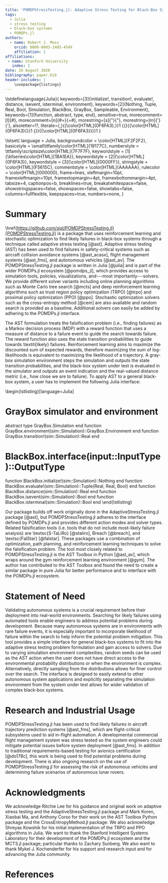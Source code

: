 ```yaml
---
title: 'POMDPStressTesting.jl: Adaptive Stress Testing for Black-Box Systems'
tags:
  - Julia
  - stress testing
  - black-box systems
  - POMDPs.jl
authors:
  - name: Robert J. Moss
    orcid: 0000-0003-2403-454X
    affiliation: 1
affiliations:
 - name: Stanford University
   index: 1
date: 26 August 2020
bibliography: paper.bib
header-includes: |
    \usepackage{listings}
---
```

\lstdefinelanguage{Julia}{
    keywords=[3]{initialize!, transition!, evaluate!, distance, isevent, isterminal, environment},
    keywords=[2]{Nothing, Tuple, Real, Bool, Simulation, BlackBox, GrayBox, Sampleable, Environment},
    keywords=[1]{function, abstract, type, end},
    sensitive=true,
    morecomment=[l]{\#},
    morecomment=[n]{\#=}{=\#},
    morestring=[s]{"}{"},
    morestring=[m]{'}{'},
    alsoletter=!?,
    literate={,}{{\color[HTML]{0F6FA3},}}1
             {\{}{{\color[HTML]{0F6FA3}\{}}1
             {\}}{{\color[HTML]{0F6FA3}\}}}1
}

\lstset{
    language         = Julia,
    backgroundcolor  = \color[HTML]{F2F2F2},
    basicstyle       = \small\ttfamily\color[HTML]{19177C},
    numberstyle      = \ttfamily\scriptsize\color[HTML]{7F7F7F},
    keywordstyle     = [1]{\bfseries\color[HTML]{1BA1EA}},
    keywordstyle     = [2]{\color[HTML]{0F6FA3}},
    keywordstyle     = [3]{\color[HTML]{0000FF}},
    stringstyle      = \color[HTML]{F5615C},
    commentstyle     = \color[HTML]{AAAAAA},
    rulecolor        = \color[HTML]{000000},
    frame=lines,
    xleftmargin=10pt,
    framexleftmargin=10pt,
    framextopmargin=4pt,
    framexbottommargin=4pt,
    tabsize=4,
    captionpos=b,
    breaklines=true,
    breakatwhitespace=false,
    showstringspaces=false,
    showspaces=false,
    showtabs=false,
    columns=fullflexible,
    keepspaces=true,
    numbers=none,
}


# Summary

\href{https://github.com/sisl/POMDPStressTesting.jl}{POMDPStressTesting.jl} is a package that uses reinforcement learning and stochastic optimization to find likely failures in black-box systems through a technique called adaptive stress testing [@ast].
Adaptive stress testing (AST) has been used to find failures in safety-critical systems such as aircraft collision avoidance systems [@ast_acasx], flight management systems [@ast_fms], and autonomous vehicles [@ast_av].
The POMDPStressTesting.jl package is written in Julia [@julia] and is part of the wider POMDPs.jl ecosystem [@pomdps_jl], which provides access to simulation tools, policies, visualizations, and---most importantly---solvers.
We provide different solver variants including online planning algorithms such as Monte Carlo tree search [@mcts] and deep reinforcement learning algorithms such as trust region policy optimization (TRPO) [@trpo] and proximal policy optimization (PPO) [@ppo].
Stochastic optimization solvers such as the cross-entropy method [@cem] are also available and random search is provided as a baseline.
Additional solvers can easily be added by adhering to the POMDPs.jl interface.

The AST formulation treats the falsification problem (i.e., finding failures) as a Markov decision process (MDP) with a reward function that uses a measure of distance to a failure event to guide the search towards failure.
The reward function also uses the state transition probabilities to guide towards \textit{likely} failures.
Reinforcement learning aims to maximize the discounted sum of expected rewards, therefore maximizing the sum of log-likelihoods is equivalent to maximizing the likelihood of a trajectory.
A gray-box simulation environment steps the simulation and outputs the state transition probabilities, and the black-box system under test is evaluated in the simulator and outputs an event indication and the real-valued distance metric (i.e., how close we are to failure).
To apply AST to a general black-box system, a user has to implement the following Julia interface:

\begin{lstlisting}[language=Julia]
# GrayBox simulator and environment
abstract type GrayBox.Simulation end
function GrayBox.environment(sim::Simulation)::GrayBox.Environment end
function GrayBox.transition!(sim::Simulation)::Real end

# BlackBox.interface(input::InputType)::OutputType
function BlackBox.initialize!(sim::Simulation)::Nothing end
function BlackBox.evaluate!(sim::Simulation)::Tuple{Real, Real, Bool} end
function BlackBox.distance(sim::Simulation)::Real end
function BlackBox.isevent(sim::Simulation)::Bool end
function BlackBox.isterminal(sim::Simulation)::Bool end
\end{lstlisting}

Our package builds off work originally done in the AdaptiveStressTesting.jl package [@ast], but POMDPStressTesting.jl adheres to the interface defined by POMDPs.jl and provides different action modes and solver types.
Related falsification tools (i.e. tools that do not include most-likely failure analysis) are \textsc{S-TaLiRo} [@staliro], Breach [@breach], and \textsc{FalStar} [@falstar].
These packages use a combination of optimization, path planning, and reinforcement learning techniques to solve the falsification problem.
The tool most closely related to POMDPStressTesting.jl is the AST Toolbox in Python [@ast_av], which wraps around the gym reinforcement learning environment [@gym].
The author has contributed to the AST Toolbox and found the need to create a similar package in pure Julia for better performance and to interface with the POMDPs.jl ecosystem.

# Statement of Need

Validating autonomous systems is a crucial requirement before their deployment into real-world environments.
Searching for likely failures using automated tools enable engineers to address potential problems during development.
Because many autonomous systems are in environments with rare failure events, it is especially important to incorporate likelihood of failure within the search to help inform the potential problem mitigation.
This tool provides a simple interface for general black-box systems to fit into the adaptive stress testing problem formulation and gain access to solvers.
Due to varying simulation environment complexities, random seeds can be used as the AST action when the user does not have direct access to the environmental probability distributions or when the environment is complex.
Alternatively, directly sampling from the distributions allows for finer control over the search.
The interface is designed to easily extend to other autonomous system applications and explicitly separating the simulation environment from the system under test allows for wider validation of complex black-box systems.



# Research and Industrial Usage

POMDPStressTesting.jl has been used to find likely failures in aircraft trajectory prediction systems [@ast_fms], which are flight-critical subsystems used to aid in-flight automation.
A developmental commercial flight management system was stress tested so the system engineers could mitigate potential issues before system deployment [@ast_fms].
In addition to traditional requirements-based testing for avionics certification [@do178c], this work is being used to find potential problems during development.
There is also ongoing research on the use of POMDPStressTesting.jl for assessing the risk of autonomous vehicles and determining failure scenarios of autonomous lunar rovers. 


# Acknowledgments

We acknowledge Ritchie Lee for his guidance and original work on adaptive stress testing and the AdaptiveStressTesting.jl package and Mark Koren, Xiaobai Ma, and Anthony Corso for their work on the AST Toolbox Python package and the CrossEntropyMethod.jl package.
We also acknowledge Shreyas Kowshik for his initial implementation of the TRPO and PPO algorithms in Julia.
We want to thank the Stanford Intelligent Systems Laboratory for their development of the POMDPs.jl ecosystem and the MCTS.jl package; particular thanks to Zachary Sunberg.
We also want to thank Mykel J. Kochenderfer for his support and research input and for advancing the Julia community.


# References
